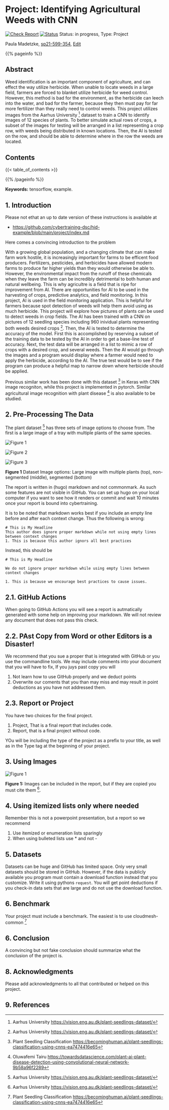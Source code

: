 # Project: Identifying Agricultural Weeds with CNN

[![Check Report](https://github.com/cybertraining-dsc/sp21-599-354/workflows/Check%20Report/badge.svg)](https://github.com/cybertraining-dsc/sp21-599-354/actions)
[![Status](https://github.com/cybertraining-dsc/sp21-599-354/workflows/Status/badge.svg)](https://github.com/cybertraining-dsc/sp21-599-354/actions)
Status: in progress, Type: Project



Paula Madetzke, [sp21-599-354](https://github.com/cybertraining-dsc/sp21-599-354), [Edit](https://github.com/cybertraining-dsc/sp21-599-354/blob/main/project/index.md)


{{% pageinfo %}}

## Abstract

Weed identification is an important component of agriculture, and can effect the way utilize herbicide. When unable to locate weeds in a large field, farmers are forced to blanket utilize herbicide for weed control. However, this method is bad for the environment, as the herbicide can leech into the water, and bad for the farmer, because they then must pay for far more fertilizer than they really need to control weeds. This project utilizes images from the Aarhus University [^1] dataset to train a CNN to identify images of 12 species of plants. To better simulate actual rows of crops, a subset of the images for testing will be arranged in a list representing a crop row, with weeds being distributed in known locations. Then, the AI is tested on the row, and should be able to determine where in the row the weeds are located.


## Contents

{{< table_of_contents >}}

{{% /pageinfo %}}

**Keywords:** tensorflow, example. 

## 1. Introduction

Please not ethat an up to date version of these instructions is available at

* <https://github.com/cybertraining-dsc/hid-example/blob/main/project/index.md>

Here comes a convincing introduction to the problem

With a growing global population, and a changing climate that can make farm work hostile, it is increasingly important for farms to be efficent food producers. Fertilizers, pesticides, and herbicides have allowed modern farms to produce far higher yields than they would otherwise be able to. However, the environmental impact from the runoff of these chemicals when they leave the farm can be incredibly detrimental to both human and natural wellbeing. This is why agricultre is a field that is ripe for improvement from AI. There are opportunities for AI to be used in the harvesting of crops, predictive analytics, and field monitoring. In this project, AI is used in the field monitoring application. This is helpful for farmers because spot detection of weeds will help them avoid using as much herbicide. This project will explore how pictures of plants can be used to detect weeds in crop fields. The AI has been trained with a CNN on pictures of 12 seedling species including 960 inividual plants representing both weeds desired crops [^1]. Then, the AI is tested to determine the accuracy of the model. First this is accomplished by reserving a subset of the training data to be tested by the AI in order to get a base-line test of accuracy. Next, the test data will be arranged in a list to mimic a row of crops with a desired crop, and several weeds. Then the AI would go through the images and a program would display where a farmer would need to apply the herbicide, according to the AI. The true test would be to see if the program can produce a helpful map to narrow down where herbicide should be applied.

Previous similar work has been done with this dataset [^2] in Keras with CNN image recogniton, while this project is implemented in pytorch. Similar agricultural image recognition with plant disease [^3] is also available to be studied.

## 2. Pre-Processing The Data
The plant dataset [^1] has three sets of image options to choose from. The first is a large image of a tray with multiple plants of the same species.

![Figure 1](https://github.com/cybertraining-dsc/sp21-599-354/raw/main/project/images/large_weeds.jpg)

![Figure 2](https://github.com/cybertraining-dsc/sp21-599-354/raw/main/project/images/non-segmented.png)

![Figure 3](https://github.com/cybertraining-dsc/sp21-599-354/raw/main/project/images/segmented.png)

**Figure 1** Dataset Image options: Large image with multiple plants (top), non-segmented (middle), segmented (bottom) 



The report is written in (hugo) markdown and not commonmark. As such some features are not visible in GitHub. You can 
set up hugo on your local computer if you want to see how it renders or commit and wait 10 minutes once your report is 
bound into cybertraining.

It is to be noted that markdown works best if you include an empty line before and after each context change. 
Thus the following is wrong:

```
# This is My Headline
This author does ignore proper markdown while not using empty lines between context changes
1. This is because this author ignors all best practices
```

Instead, this should be 

```
# This is My Headline

We do not ignore proper markdown while using empty lines between context changes

1. This is because we encourage best practices to cause issues.
```

## 2.1. GitHub Actions

When going to GitHub Actions you will see a report is autmatically generated with some help on improving your markdown. 
We will not review any document that does not pass this check.

## 2.2. PAst Copy from Word or other Editors is a Disaster!

We recommend that you sue a proper that is integrated with GitHub or you use the commandline tools. We may include 
comments into your document that you will have to fix, If you juys past copy you will 

1. Not learn how to use GitHub properly and we deduct points
2. Overwrite our coments that you than may miss and may result in point deductions as you have not addressed them.

## 2.3. Report or Project

You have two choices for the final project. 

1. Project, That is a final report that includes code.
2. Report, that is a final project without code.

YOu will be including the type of the project as a prefix to your title, as well as in the Type tag
at the beginning of your project.

## 3. Using Images

![Figure 1](https://github.com/cybertraining-dsc/fa20-523-314/raw/main/project/images/chart.png)

**Figure 1:** Images can be included in the report, but if they are copied you must cite them [^1].

## 4. Using itemized lists only where needed

Remember this is not a powerpoint presentation, but a report so we recommend

1. Use itemized or enumeration lists sparingly
2. When using bulleted lists use * and not -

## 5. Datasets

Datasets can be huge and GitHub has limited space. Only very small datasets should be stored in GitHub.
However, if the data is publicly available you program must contain a download function instead that you customize.
Write it using pythons `request`. You will get point deductions if you check-in data sets that are large and do not use
the download function.

## 6. Benchmark

Your project must include a benchmark. The easiest is to use cloudmesh-common [^2]

## 6. Conclusion

A convincing but not fake conclusion should summarize what the conclusion of the project is.

## 8. Acknowledgments

Please add acknowledgments to all that contributed or helped on this project.

## 9. References

[^1]: Aarhus University <https://vision.eng.au.dk/plant-seedlings-dataset/>

[^2]: Plant Seedling Classification <https://becominghuman.ai/plant-seedlings-classification-using-cnns-ea7474416e65>

[^3]: Oluwafemi Tairu <https://towardsdatascience.com/plant-ai-plant-disease-detection-using-convolutional-neural-network-9b58a96f2289>
